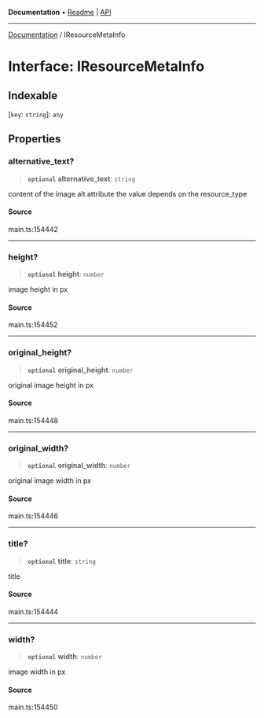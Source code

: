 **Documentation** • [Readme](../README.md) \| [API](../globals.md)

***

[Documentation](../README.md) / IResourceMetaInfo

# Interface: IResourceMetaInfo

## Indexable

 \[`key`: `string`\]: `any`

## Properties

### alternative\_text?

> **`optional`** **alternative\_text**: `string`

content of the image alt attribute
the value depends on the resource_type

#### Source

main.ts:154442

***

### height?

> **`optional`** **height**: `number`

image height in px

#### Source

main.ts:154452

***

### original\_height?

> **`optional`** **original\_height**: `number`

original image height in px

#### Source

main.ts:154448

***

### original\_width?

> **`optional`** **original\_width**: `number`

original image width in px

#### Source

main.ts:154446

***

### title?

> **`optional`** **title**: `string`

title

#### Source

main.ts:154444

***

### width?

> **`optional`** **width**: `number`

image width in px

#### Source

main.ts:154450
